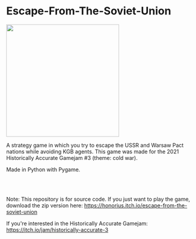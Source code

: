 # Escape-From-The-Soviet-Union

<img src=https://user-images.githubusercontent.com/68134973/125730989-ae450415-da74-4e2a-b73b-22370aee1499.png width=300 height=300>

A strategy game in which you try to escape the USSR and Warsaw Pact nations while avoiding KGB agents. This game was made for the 2021 Historically Accurate Gamejam #3 (theme: cold war).

Made in Python with Pygame.

<br>
<br>

Note: This repository is for source code. If you just want to play the game, download the zip version here: https://honorius.itch.io/escape-from-the-soviet-union

If you're interested in the Historically Accurate Gamejam: https://itch.io/jam/historically-accurate-3

